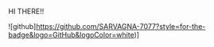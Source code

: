 HI THERE!!

![github]https://github.com/SARVAGNA-7077?style=for-the-badge&logo=GitHub&logoColor=white)]
